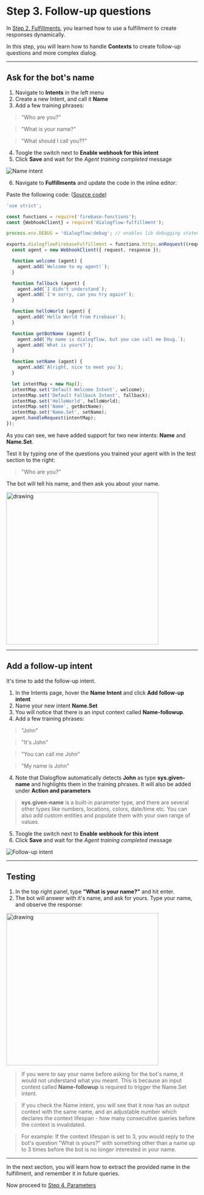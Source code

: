 # Step 3. Follow-up questions

In [Step 2. Fulfillments](https://github.com/tibbing/jwy-dlgflow-demo/tree/steps/2.Fulfillments), you learned how to use a fulfillment to create responses dynamically.

In this step, you will learn how to handle **Contexts** to create follow-up questions and more complex dialog. 


----
## Ask for the bot's name

1. Navigate to **Intents** in the left menu
2. Create a new Intent, and call it **Name**
3. Add a few training phrases:
>"Who are you?"

>"What is your name?"

>"What should I call you??"

4. Toogle the switch next to **Enable webhook for this intent**
5. Click **Save** and wait for the *Agent training completed* message

![Name intent](NameIntent.JPG?raw=true "Name intent")

6. Navigate to **Fulfillments** and update the code in the inline editor:



Paste the following code: ([Source code](/src/fulfillment-fn-node6.js))

```javascript
'use strict';

const functions = require('firebase-functions');
const {WebhookClient} = require('dialogflow-fulfillment');

process.env.DEBUG = 'dialogflow:debug'; // enables lib debugging statements

exports.dialogflowFirebaseFulfillment = functions.https.onRequest((request, response) => {
  const agent = new WebhookClient({ request, response });

  function welcome (agent) {
    agent.add(`Welcome to my agent!`);
  }

  function fallback (agent) {
    agent.add(`I didn't understand`);
    agent.add(`I'm sorry, can you try again?`);
  }

  function helloWorld (agent) {
    agent.add(`Hello World from Firebase!`);
  }

  function getBotName (agent) {
    agent.add(`My name is dialogflow, but you can call me Doug.`);
    agent.add(`What is yours?`);
  }

  function setName (agent) {
    agent.add(`Alright, nice to meet you`);
  }

  let intentMap = new Map();
  intentMap.set('Default Welcome Intent', welcome);
  intentMap.set('Default Fallback Intent', fallback);
  intentMap.set('HelloWorld', helloWorld);
  intentMap.set('Name', getBotName);
  intentMap.set('Name.Set', setName);
  agent.handleRequest(intentMap);
});
```

As you can see, we have added support for two new intents:
**Name** and **Name.Set**. 

Test it by typing one of the questions you trained your agent with in the test section to the right:

>"Who are you?"

The bot will tell his name, and then ask you about your name.

<img src="NameTest.JPG" alt="drawing" width="400"/>


----
## Add a follow-up intent
It's time to add the follow-up intent.
1. In the Intents page, hover the **Name Intent** and click **Add follow-up intent**
2. Name your new intent **Name.Set**
3. You will notice that there is an input context called **Name-followup**.
3. Add a few training phrases:
>"John"

>"It's John"

>"You can call me John"

>"My name is John"

4. Note that Dialogflow automatically detects **John** as type **sys.given-name** and highlights them in the training phrases. It will also be added under **Action and parameters**

>**sys.given-name** is a built-in parameter type, and there are several other types like numbers, locations, colors, date/time etc. You can also add custom entities and populate them with your own range of values.

5. Toogle the switch next to **Enable webhook for this intent**
6. Click **Save** and wait for the *Agent training completed* message

![Follow-up intent](NameSet.JPG?raw=true "Follow-up intent")


----
## Testing

1. In the top right panel, type **"What is your name?"** and hit enter.
2. The bot will answer with it's name, and ask for yours. Type your name, and observe the response:

<img src="NameSetTest.JPG" alt="drawing" width="400"/>

>If you were to say your name before asking for the bot's name, it would not understand what you meant. This is because an input context called **Name-followup** is required to trigger the Name.Set intent. 

>If you check the Name intent, you will see that it now has an output context with the same name, and an adjustable number which declares the context lifespan - how many consecutive queries before the context is invalidated. 

>For example: If the context lifespan is set to 3, you would reply to the bot's question "What is yours?" with something other than a name up to 3 times before the bot is no longer interested in your name.

----

In the next section, you will learn how to extract the provided name in the fulfillment, and remember it in future queries.
 
Now proceed to [Step 4. Parameters](https://github.com/tibbing/jwy-dlgflow-demo/tree/steps/4.Parameters)

